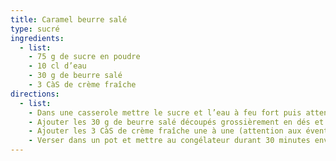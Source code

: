 ```yaml
---
title: Caramel beurre salé
type: sucré
ingredients:
  - list:
    - 75 g de sucre en poudre
    - 10 cl d’eau
    - 30 g de beurre salé
    - 3 CàS de crème fraîche
directions:
  - list:
    - Dans une casserole mettre le sucre et l’eau à feu fort puis attendre la caramélisation (blond foncé) et retirer du feu.
    - Ajouter les 30 g de beurre salé découpés grossièrement en dés et bien mélanger puis remettre sur feu dou.
    - Ajouter les 3 CàS de crème fraîche une à une (attention aux éventuelles éclaboussures). Bien mélanger jusqu’à ce que la crème soit lisse.
    - Verser dans un pot et mettre au congélateur durant 30 minutes environ puis mettre au réfrigérateur.
---
```

